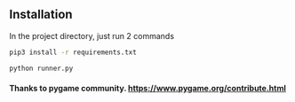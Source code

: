 ## Installation

In the project directory, just run 2 commands 

```sh
pip3 install -r requirements.txt
```

```sh
python runner.py
```

#### Thanks to pygame community. https://www.pygame.org/contribute.html